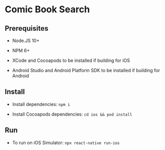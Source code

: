 # Comic Book Search

## Prerequisites

* Node.JS 10+

* NPM 6+

* XCode and Cocoapods to be installed if building for iOS

* Android Studio and Android Platform SDK to be installed if building for Android

## Install

* Install dependencies: `npm i`

* Install Cocoapods dependencies: `cd ios && pod install`

## Run

* To run on iOS Simulator: `npx react-native run-ios`